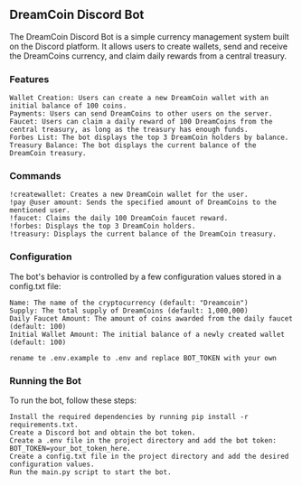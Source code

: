 ## DreamCoin Discord Bot


The DreamCoin Discord Bot is a simple currency management system built on the Discord platform. It allows users to create wallets, send and receive the DreamCoins currency, and claim daily rewards from a central treasury.

### Features

    Wallet Creation: Users can create a new DreamCoin wallet with an initial balance of 100 coins.
    Payments: Users can send DreamCoins to other users on the server.
    Faucet: Users can claim a daily reward of 100 DreamCoins from the central treasury, as long as the treasury has enough funds.
    Forbes List: The bot displays the top 3 DreamCoin holders by balance.
    Treasury Balance: The bot displays the current balance of the DreamCoin treasury.

### Commands

    !createwallet: Creates a new DreamCoin wallet for the user.
    !pay @user amount: Sends the specified amount of DreamCoins to the mentioned user.
    !faucet: Claims the daily 100 DreamCoin faucet reward.
    !forbes: Displays the top 3 DreamCoin holders.
    !treasury: Displays the current balance of the DreamCoin treasury.

### Configuration

The bot's behavior is controlled by a few configuration values stored in a config.txt file:

    Name: The name of the cryptocurrency (default: "Dreamcoin")
    Supply: The total supply of DreamCoins (default: 1,000,000)
    Daily Faucet Amount: The amount of coins awarded from the daily faucet (default: 100)
    Initial Wallet Amount: The initial balance of a newly created wallet (default: 100)

    rename te .env.example to .env and replace BOT_TOKEN with your own

### Running the Bot

To run the bot, follow these steps:

    Install the required dependencies by running pip install -r requirements.txt.
    Create a Discord bot and obtain the bot token.
    Create a .env file in the project directory and add the bot token: BOT_TOKEN=your_bot_token_here.
    Create a config.txt file in the project directory and add the desired configuration values.
    Run the main.py script to start the bot.

